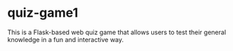 # quiz-game1
This is a Flask-based web quiz game that allows users to test their general knowledge in a fun and interactive way.
